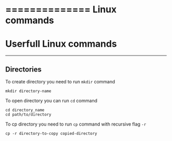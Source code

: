 ==============
Linux commands
==============
# Userfull Linux commands

---
## Directories

To create directory you need to run `mkdir` command

```
mkdir directory-name
```

To open directory you can run `cd` command

```
cd directory_name
cd path/to/directory
```

To cp directory you need to run `cp` command with recursive flag `-r`

```
cp -r directory-to-copy copied-directory
```
